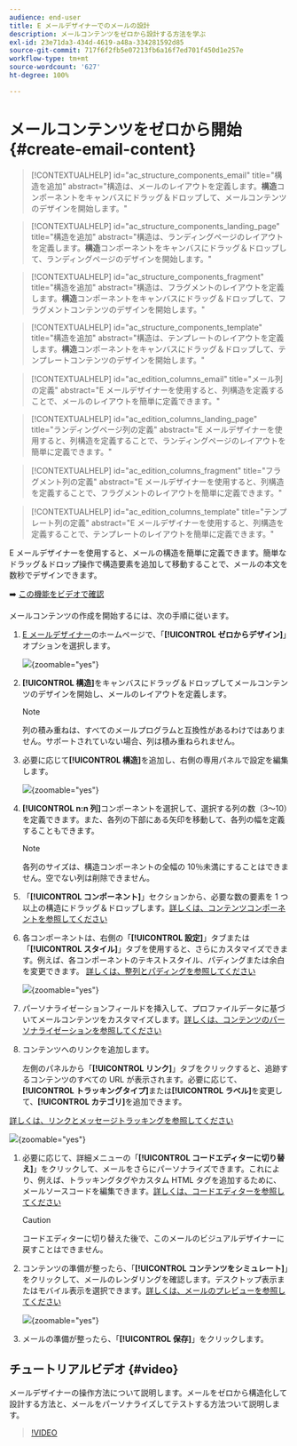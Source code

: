 ```yaml
---
audience: end-user
title: E メールデザイナーでのメールの設計
description: メールコンテンツをゼロから設計する方法を学ぶ
exl-id: 23e71da3-434d-4619-a48a-334281592d85
source-git-commit: 717f6f2fb5e07213fb6a16f7ed701f450d1e257e
workflow-type: tm+mt
source-wordcount: '627'
ht-degree: 100%

---
```


# メールコンテンツをゼロから開始 {#create-email-content}

>[!CONTEXTUALHELP]
>id="ac_structure_components_email"
>title="構造を追加"
>abstract="構造は、メールのレイアウトを定義します。**構造**&#x200B;コンポーネントをキャンバスにドラッグ＆ドロップして、メールコンテンツのデザインを開始します。"

>[!CONTEXTUALHELP]
>id="ac_structure_components_landing_page"
>title="構造を追加"
>abstract="構造は、ランディングページのレイアウトを定義します。**構造**&#x200B;コンポーネントをキャンバスにドラッグ＆ドロップして、ランディングページのデザインを開始します。"

>[!CONTEXTUALHELP]
>id="ac_structure_components_fragment"
>title="構造を追加"
>abstract="構造は、フラグメントのレイアウトを定義します。**構造**&#x200B;コンポーネントをキャンバスにドラッグ＆ドロップして、フラグメントコンテンツのデザインを開始します。"

>[!CONTEXTUALHELP]
>id="ac_structure_components_template"
>title="構造を追加"
>abstract="構造は、テンプレートのレイアウトを定義します。**構造**&#x200B;コンポーネントをキャンバスにドラッグ＆ドロップして、テンプレートコンテンツのデザインを開始します。"


>[!CONTEXTUALHELP]
>id="ac_edition_columns_email"
>title="メール列の定義"
>abstract="E メールデザイナーを使用すると、列構造を定義することで、メールのレイアウトを簡単に定義できます。"

>[!CONTEXTUALHELP]
>id="ac_edition_columns_landing_page"
>title="ランディングページ列の定義"
>abstract="E メールデザイナーを使用すると、列構造を定義することで、ランディングページのレイアウトを簡単に定義できます。"

>[!CONTEXTUALHELP]
>id="ac_edition_columns_fragment"
>title="フラグメント列の定義"
>abstract="E メールデザイナーを使用すると、列構造を定義することで、フラグメントのレイアウトを簡単に定義できます。"

>[!CONTEXTUALHELP]
>id="ac_edition_columns_template"
>title="テンプレート列の定義"
>abstract="E メールデザイナーを使用すると、列構造を定義することで、テンプレートのレイアウトを簡単に定義できます。"

E メールデザイナーを使用すると、メールの構造を簡単に定義できます。簡単なドラッグ＆ドロップ操作で構造要素を追加して移動することで、メールの本文を数秒でデザインできます。

➡️ [この機能をビデオで確認](#video)

メールコンテンツの作成を開始するには、次の手順に従います。

1. [E メールデザイナー](get-started-email-designer.md#start-authoring)のホームページで、「**[!UICONTROL ゼロからデザイン]**」オプションを選択します。

   ![](assets/email_designer-from-scratch.png){zoomable=&quot;yes&quot;}

1. **[!UICONTROL 構造]**&#x200B;をキャンバスにドラッグ＆ドロップしてメールコンテンツのデザインを開始し、メールのレイアウトを定義します。

   >[!NOTE]
   >
   >列の積み重ねは、すべてのメールプログラムと互換性があるわけではありません。サポートされていない場合、列は積み重ねられません。

1. 必要に応じて&#x200B;**[!UICONTROL 構造]**&#x200B;を追加し、右側の専用パネルで設定を編集します。

   ![](assets/email_designer_structure_components.png){zoomable=&quot;yes&quot;}

1. **[!UICONTROL n:n 列]**&#x200B;コンポーネントを選択して、選択する列の数（3～10）を定義できます。また、各列の下部にある矢印を移動して、各列の幅を定義することもできます。

   >[!NOTE]
   >
   >各列のサイズは、構造コンポーネントの全幅の 10％未満にすることはできません。空でない列は削除できません。

1. 「**[!UICONTROL コンポーネント]**」セクションから、必要な数の要素を 1 つ以上の構造にドラッグ＆ドロップします。[詳しくは、コンテンツコンポーネントを参照してください](content-components.md)

1. 各コンポーネントは、右側の「**[!UICONTROL 設定]**」タブまたは「**[!UICONTROL スタイル]**」タブを使用すると、さらにカスタマイズできます。例えば、各コンポーネントのテキストスタイル、パディングまたは余白を変更できます。 [詳しくは、整列とパディングを参照してください](alignment-and-padding.md)

   ![](assets/email_designer-styles.png){zoomable=&quot;yes&quot;}

1. パーソナライゼーションフィールドを挿入して、プロファイルデータに基づいてメールコンテンツをカスタマイズします。[詳しくは、コンテンツのパーソナライゼーションを参照してください](../personalization/personalize.md)

1. コンテンツへのリンクを追加します。

   左側のパネルから「**[!UICONTROL リンク]**」タブをクリックすると、追跡するコンテンツのすべての URL が表示されます。必要に応じて、**[!UICONTROL トラッキングタイプ]**&#x200B;または&#x200B;**[!UICONTROL ラベル]**&#x200B;を変更して、**[!UICONTROL カテゴリ]**&#x200B;を追加できます。

[詳しくは、リンクとメッセージトラッキングを参照してください](message-tracking.md)

   ![](assets/email_designer-links.png){zoomable=&quot;yes&quot;}

1. 必要に応じて、詳細メニューの「**[!UICONTROL コードエディターに切り替え]**」をクリックして、メールをさらにパーソナライズできます。これにより、例えば、トラッキングタグやカスタム HTML タグを追加するために、メールソースコードを編集できます。[詳しくは、コードエディターを参照してください](code-content.md)

   >[!CAUTION]
   >
   >コードエディターに切り替えた後で、このメールのビジュアルデザイナーに戻すことはできません。

1. コンテンツの準備が整ったら、「**[!UICONTROL コンテンツをシミュレート]**」をクリックして、メールのレンダリングを確認します。デスクトップ表示またはモバイル表示を選択できます。[詳しくは、メールのプレビューを参照してください](../preview-test/preview-test.md)

   ![](assets/email_designer-simulate.png){zoomable=&quot;yes&quot;}

1. メールの準備が整ったら、「**[!UICONTROL 保存]**」をクリックします。

## チュートリアルビデオ {#video}

メールデザイナーの操作方法について説明します。メールをゼロから構造化して設計する方法と、メールをパーソナライズしてテストする方法ついて説明します。

>[!VIDEO](https://video.tv.adobe.com/v/3425867/?quality=12)
